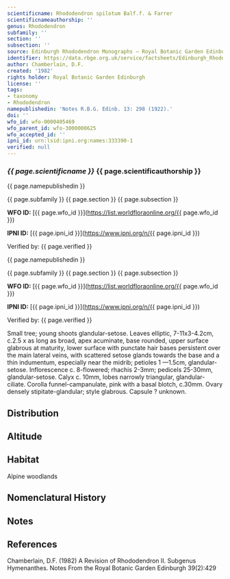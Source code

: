 ```yaml
---
scientificname: Rhododendron spilotum Balf.f. & Farrer
scientificnameauthorship: ''
genus: Rhododendron
subfamily: ''
section: ''
subsection: ''
source: Edinburgh Rhododendron Monographs – Royal Botanic Garden Edinburgh
identifier: https://data.rbge.org.uk/service/factsheets/Edinburgh_Rhododendron_Monographs.xhtml
author: Chamberlain, D.F.
created: '1982'
rights holder: Royal Botanic Garden Edinburgh
license: ''
tags:
- taxonomy
- Rhododendron
namepublishedin: 'Notes R.B.G. Edinb. 13: 298 (1922).'
doi: ''
wfo_id: wfo-0000405469
wfo_parent_id: wfo-3000000625
wfo_accepted_id: ''
ipni_id: urn:lsid:ipni.org:names:333390-1
verified: null
---
```

### _{{ page.scientificname }}_ {{ page.scientificauthorship }}
 {{ page.namepublishedin }}

{{ page.subfamily }} {{ page.section }} {{ page.subsection }}

**WFO ID:** [{{ page.wfo_id }}](https://list.worldfloraonline.org/{{ page.wfo_id }})

**IPNI ID:** [{{ page.ipni_id }}](https://www.ipni.org/n/{{ page.ipni_id }})

Verified by: {{ page.verified }}

 {{ page.namepublishedin }}

{{ page.subfamily }} {{ page.section }} {{ page.subsection }}

**WFO ID:** [{{ page.wfo_id }}](https://list.worldfloraonline.org/{{ page.wfo_id }})

**IPNI ID:** [{{ page.ipni_id }}](https://www.ipni.org/n/{{ page.ipni_id }})

Verified by: {{ page.verified }}



Small tree; young shoots glandular-setose. Leaves elliptic, 7-11x3-4.2cm, c.2.5 x as long as broad, apex acuminate, base rounded, upper surface glabrous at maturity, lower surface with punctate hair bases persistent over the main lateral veins, with scattered setose glands towards the base and a thin indumentum, especially near the midrib; petioles 1 —1.5cm, glandular-setose. Inflorescence c. 8-flowered; rhachis 2-3mm; pedicels 25-30mm, glandular-setose. Calyx c. 10mm, lobes narrowly triangular, glandular-ciliate. Corolla funnel-campanulate, pink with a basal blotch, c.30mm. Ovary densely stipitate-glandular; style glabrous. Capsule ? unknown.

## Distribution


## Altitude


## Habitat
Alpine woodlands

## Nomenclatural History

                       
## Notes


## References

Chamberlain, D.F. (1982) A Revision of Rhododendron II. Subgenus Hymenanthes. Notes From the Royal Botanic Garden Edinburgh 39(2):429
